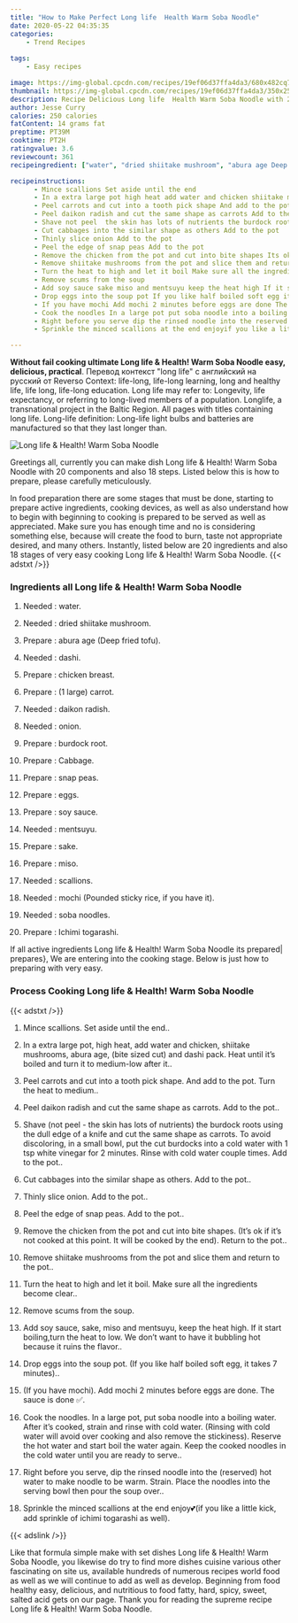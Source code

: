 ```yaml
---
title: "How to Make Perfect Long life  Health Warm Soba Noodle"
date: 2020-05-22 04:35:35
categories:
    - Trend Recipes
    
tags:
    - Easy recipes

image: https://img-global.cpcdn.com/recipes/19ef06d37ffa4da3/680x482cq70/long-life-health-warm-soba-noodle-recipe-main-photo.jpg
thumbnail: https://img-global.cpcdn.com/recipes/19ef06d37ffa4da3/350x250cq70/long-life-health-warm-soba-noodle-recipe-main-photo.jpg
description: Recipe Delicious Long life  Health Warm Soba Noodle with 20 ingredients and 18 stages of easy cooking.
author: Jesse Curry
calories: 250 calories
fatContent: 14 grams fat
preptime: PT39M
cooktime: PT2H
ratingvalue: 3.6
reviewcount: 361
recipeingredient: ["water", "dried shiitake mushroom", "abura age Deep fried tofu", "dashi", "chicken breast", "1 large carrot", "daikon radish", "onion", "burdock root", "Cabbage", "snap peas", "eggs", "soy sauce", "mentsuyu", "sake", "miso", "scallions", "mochi Pounded sticky rice if you have it", "soba noodles", "Ichimi togarashi"]

recipeinstructions: 
      - Mince scallions Set aside until the end 
      - In a extra large pot high heat add water and chicken shiitake mushrooms abura age bite sized cut and dashi pack Heat until its boiled and turn it to mediumlow after it 
      - Peel carrots and cut into a tooth pick shape And add to the pot Turn the heat to medium 
      - Peel daikon radish and cut the same shape as carrots Add to the pot 
      - Shave not peel  the skin has lots of nutrients the burdock roots using the dull edge of a knife and cut the same shape as carrots To avoid discoloring in a small bowl put the cut burdocks into a cold water with 1 tsp white vinegar for 2 minutes Rinse with cold water couple times Add to the pot 
      - Cut cabbages into the similar shape as others Add to the pot 
      - Thinly slice onion Add to the pot 
      - Peel the edge of snap peas Add to the pot 
      - Remove the chicken from the pot and cut into bite shapes Its ok if its not cooked at this point It will be cooked by the end Return to the pot 
      - Remove shiitake mushrooms from the pot and slice them and return to the pot 
      - Turn the heat to high and let it boil Make sure all the ingredients become clear 
      - Remove scums from the soup 
      - Add soy sauce sake miso and mentsuyu keep the heat high If it start boilingturn the heat to low We dont want to have it bubbling hot because it ruins the flavor 
      - Drop eggs into the soup pot If you like half boiled soft egg it takes 7 minutes 
      - If you have mochi Add mochi 2 minutes before eggs are done The sauce is done  
      - Cook the noodles In a large pot put soba noodle into a boiling water After its cooked strain and rinse with cold water Rinsing with cold water will avoid over cooking and also remove the stickiness Reserve the hot water and start boil the water again Keep the cooked noodles in the cold water until you are ready to serve 
      - Right before you serve dip the rinsed noodle into the reserved hot water to make noodle to be warm Strain Place the noodles into the serving bowl then pour the soup over 
      - Sprinkle the minced scallions at the end enjoyif you like a little kick add sprinkle of ichimi togarashi as well

---
```




**Without fail cooking ultimate Long life &amp; Health! Warm Soba Noodle easy, delicious, practical**. Перевод контекст &#34;long life&#34; c английский на русский от Reverso Context: life-long, life-long learning, long and healthy life, life long, life-long education. Long life may refer to: Longevity, life expectancy, or referring to long-lived members of a population. Longlife, a transnational project in the Baltic Region. All pages with titles containing long life. Long-life definition: Long-life light bulbs and batteries are manufactured so that they last longer than.


![Long life &amp; Health! Warm Soba Noodle](https://img-global.cpcdn.com/recipes/19ef06d37ffa4da3/680x482cq70/long-life-health-warm-soba-noodle-recipe-main-photo.jpg "Long life &amp; Health! Warm Soba Noodle")




Greetings all, currently you can make dish Long life &amp; Health! Warm Soba Noodle with 20 components and also 18 steps. Listed below this is how to prepare, please carefully meticulously.

In food preparation there are some stages that must be done, starting to prepare active ingredients, cooking devices, as well as also understand how to begin with beginning to cooking is prepared to be served as well as appreciated. Make sure you has enough time and no is considering something else, because will create the food to burn, taste not appropriate desired, and many others. Instantly, listed below are 20 ingredients and also 18 stages of very easy cooking Long life &amp; Health! Warm Soba Noodle.
{{< adstxt />}}

### Ingredients all Long life &amp; Health! Warm Soba Noodle


1. Needed  : water.

1. Needed  : dried shiitake mushroom.

1. Prepare  : abura age (Deep fried tofu).

1. Needed  : dashi.

1. Prepare  : chicken breast.

1. Prepare  : (1 large) carrot.

1. Needed  : daikon radish.

1. Needed  : onion.

1. Prepare  : burdock root.

1. Prepare  : Cabbage.

1. Prepare  : snap peas.

1. Prepare  : eggs.

1. Prepare  : soy sauce.

1. Needed  : mentsuyu.

1. Prepare  : sake.

1. Prepare  : miso.

1. Needed  : scallions.

1. Needed  : mochi (Pounded sticky rice, if you have it).

1. Needed  : soba noodles.

1. Prepare  : Ichimi togarashi.



If all active ingredients Long life &amp; Health! Warm Soba Noodle its prepared| prepares}, We are entering into the cooking stage. Below is just how to preparing with very easy.

### Process Cooking Long life &amp; Health! Warm Soba Noodle

{{< adstxt />}}


1. Mince scallions. Set aside until the end..



1. In a extra large pot, high heat, add water and chicken, shiitake mushrooms, abura age, (bite sized cut) and dashi pack. Heat until it’s boiled and turn it to medium-low after it..



1. Peel carrots and cut into a tooth pick shape. And add to the pot. Turn the heat to medium..



1. Peel daikon radish and cut the same shape as carrots. Add to the pot..



1. Shave (not peel - the skin has lots of nutrients) the burdock roots using the dull edge of a knife and cut the same shape as carrots. To avoid discoloring, in a small bowl, put the cut burdocks into a cold water with 1 tsp white vinegar for 2 minutes. Rinse with cold water couple times. Add to the pot..



1. Cut cabbages into the similar shape as others. Add to the pot..



1. Thinly slice onion. Add to the pot..



1. Peel the edge of snap peas. Add to the pot..



1. Remove the chicken from the pot and cut into bite shapes. (It’s ok if it’s not cooked at this point. It will be cooked by the end). Return to the pot..



1. Remove shiitake mushrooms from the pot and slice them and return to the pot..



1. Turn the heat to high and let it boil. Make sure all the ingredients become clear..



1. Remove scums from the soup.



1. Add soy sauce, sake, miso and mentsuyu, keep the heat high. If it start boiling,turn the heat to low. We don’t want to have it bubbling hot because it ruins the flavor..



1. Drop eggs into the soup pot. (If you like half boiled soft egg, it takes 7 minutes)..



1. (If you have mochi). Add mochi 2 minutes before eggs are done. The sauce is done ✅.



1. Cook the noodles. In a large pot, put soba noodle into a boiling water. After it’s cooked, strain and rinse with cold water. (Rinsing with cold water will avoid over cooking and also remove the stickiness). Reserve the hot water and start boil the water again. Keep the cooked noodles in the cold water until you are ready to serve..



1. Right before you serve, dip the rinsed noodle into the (reserved) hot water to make noodle to be warm. Strain. Place the noodles into the serving bowl then pour the soup over..



1. Sprinkle the minced scallions at the end enjoy💕(if you like a little kick, add sprinkle of ichimi togarashi as well).





{{< adslink />}}

Like that formula simple make with set dishes Long life &amp; Health! Warm Soba Noodle, you likewise do try to find more dishes cuisine various other fascinating on site us, available hundreds of numerous recipes world food as well as we will continue to add as well as develop. Beginning from food healthy easy, delicious, and nutritious to food fatty, hard, spicy, sweet, salted acid gets on our page. Thank you for reading the supreme recipe Long life &amp; Health! Warm Soba Noodle.
